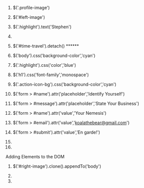 1. $('.profile-image')

1. $('#left-image')

2. $('.highlight').text('Stephen')

3.

4. $('#time-travel').detach()           ******

5. $('body').css('background-color','cyan')

6. $('.highlight').css('color','blue')

7. $('h1').css('font-family','monospace')

8. $('.action-icon-bg').css('background-color','cyan')

9. $('form > #name').attr('placeholder','Identify Yourself')

10. $('form > #message').attr('placeholder','State Your Business')

11. $('form > #name').attr('value','Your Nemesis')

12. $('form > #email').attr('value','koalathebear@gmail.com')

13. $('form > #submit').attr('value','En garde!')

  1.

  2.


Adding Elements to the DOM

1. $('#right-image').clone().appendTo('body')

2.

3. 
